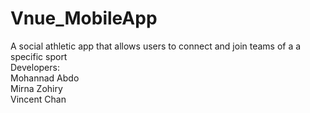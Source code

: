 # Vnue_MobileApp
 A social athletic app that allows users to connect and join teams of a a specific sport<br>
 Developers: <br>
 Mohannad Abdo<br>
 Mirna Zohiry<br>
 Vincent Chan<br>
